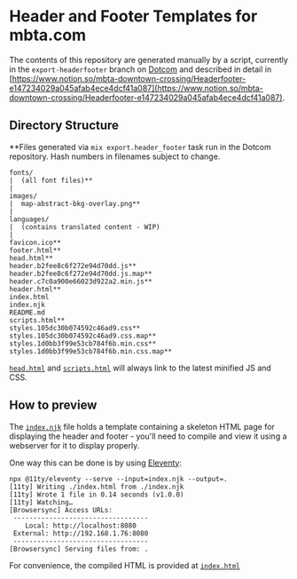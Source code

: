 # Header and Footer Templates for mbta.com

The contents of this repository are generated manually by a  script, currently in the `export-headerfooter` branch on [Dotcom](https://www.github.com/mbta/dotcom) and described in detail in [https://www.notion.so/mbta-downtown-crossing/Headerfooter-e147234029a045afab4ece4dcf41a087](https://www.notion.so/mbta-downtown-crossing/Headerfooter-e147234029a045afab4ece4dcf41a087).

## Directory Structure

**Files generated via `mix export.header_footer` task run in the Dotcom repository. Hash numbers in filenames subject to change.

```
fonts/
|  (all font files)**
|
images/
|  map-abstract-bkg-overlay.png**
|
languages/
|  (contains translated content - WIP)
|
favicon.ico**
footer.html**
head.html**
header.b2fee8c6f272e94d70dd.js**
header.b2fee8c6f272e94d70dd.js.map**
header.c7c0a900e66023d922a2.min.js**
header.html**
index.html
index.njk
README.md
scripts.html**
styles.105dc30b074592c46ad9.css**
styles.105dc30b074592c46ad9.css.map**
styles.1d0bb3f99e53cb784f6b.min.css**
styles.1d0bb3f99e53cb784f6b.min.css.map**
```

[`head.html`](head.html) and [`scripts.html`](scripts.html) will always link to the latest minified JS and CSS.
## How to preview

The [`index.njk`](index.njk) file holds a template containing a skeleton HTML page for displaying the header and footer - you'll need to compile and view it using a webserver for it to display properly.

One way this can be done is by using [Eleventy](https://www.11ty.dev/docs/):

```
npx @11ty/eleventy --serve --input=index.njk --output=.
[11ty] Writing ./index.html from ./index.njk
[11ty] Wrote 1 file in 0.14 seconds (v1.0.0)
[11ty] Watching…
[Browsersync] Access URLs:
 ----------------------------------
    Local: http://localhost:8080
 External: http://192.168.1.76:8080
 ----------------------------------
[Browsersync] Serving files from: .
```
For convenience, the compiled HTML is provided at [`index.html`](index.html)